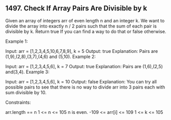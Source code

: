 ## 1497. Check If Array Pairs Are Divisible by k

Given an array of integers arr of even length n and an integer k.
We want to divide the array into exactly n / 2 pairs such that the sum of each pair is divisible by k.
Return true If you can find a way to do that or false otherwise.

Example 1:

Input: arr = [1,2,3,4,5,10,6,7,8,9], k = 5
Output: true
Explanation: Pairs are (1,9),(2,8),(3,7),(4,6) and (5,10).
Example 2:

Input: arr = [1,2,3,4,5,6], k = 7
Output: true
Explanation: Pairs are (1,6),(2,5) and(3,4).
Example 3:

Input: arr = [1,2,3,4,5,6], k = 10
Output: false
Explanation: You can try all possible pairs to see that there is no way to divide arr into 3 pairs each with sum divisible by 10.
 

Constraints:

arr.length == n
1 <= n <= 105
n is even.
-109 <= arr[i] <= 109
1 <= k <= 105
